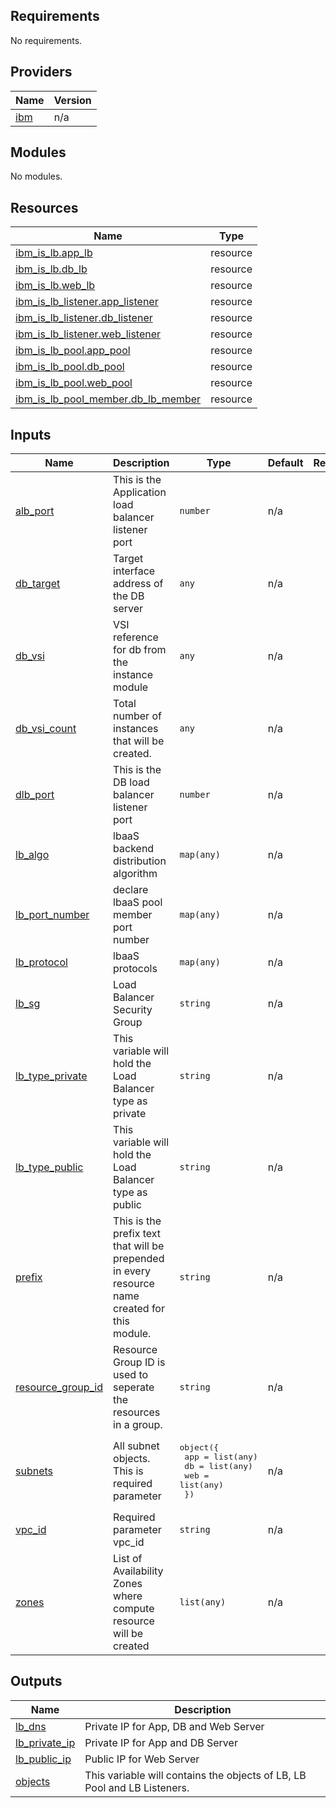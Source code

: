 ## Requirements

No requirements.

## Providers

| Name | Version |
|------|---------|
| <a name="provider_ibm"></a> [ibm](#provider\_ibm) | n/a |

## Modules

No modules.

## Resources

| Name | Type |
|------|------|
| [ibm_is_lb.app_lb](https://registry.terraform.io/providers/IBM-Cloud/ibm/latest/docs/resources/is_lb) | resource |
| [ibm_is_lb.db_lb](https://registry.terraform.io/providers/IBM-Cloud/ibm/latest/docs/resources/is_lb) | resource |
| [ibm_is_lb.web_lb](https://registry.terraform.io/providers/IBM-Cloud/ibm/latest/docs/resources/is_lb) | resource |
| [ibm_is_lb_listener.app_listener](https://registry.terraform.io/providers/IBM-Cloud/ibm/latest/docs/resources/is_lb_listener) | resource |
| [ibm_is_lb_listener.db_listener](https://registry.terraform.io/providers/IBM-Cloud/ibm/latest/docs/resources/is_lb_listener) | resource |
| [ibm_is_lb_listener.web_listener](https://registry.terraform.io/providers/IBM-Cloud/ibm/latest/docs/resources/is_lb_listener) | resource |
| [ibm_is_lb_pool.app_pool](https://registry.terraform.io/providers/IBM-Cloud/ibm/latest/docs/resources/is_lb_pool) | resource |
| [ibm_is_lb_pool.db_pool](https://registry.terraform.io/providers/IBM-Cloud/ibm/latest/docs/resources/is_lb_pool) | resource |
| [ibm_is_lb_pool.web_pool](https://registry.terraform.io/providers/IBM-Cloud/ibm/latest/docs/resources/is_lb_pool) | resource |
| [ibm_is_lb_pool_member.db_lb_member](https://registry.terraform.io/providers/IBM-Cloud/ibm/latest/docs/resources/is_lb_pool_member) | resource |

## Inputs

| Name | Description | Type | Default | Required |
|------|-------------|------|---------|:--------:|
| <a name="input_alb_port"></a> [alb\_port](#input\_alb\_port) | This is the Application load balancer listener port | `number` | n/a | yes |
| <a name="input_db_target"></a> [db\_target](#input\_db\_target) | Target interface address of the DB server | `any` | n/a | yes |
| <a name="input_db_vsi"></a> [db\_vsi](#input\_db\_vsi) | VSI reference for db from the instance module | `any` | n/a | yes |
| <a name="input_db_vsi_count"></a> [db\_vsi\_count](#input\_db\_vsi\_count) | Total number of instances that will be created. | `any` | n/a | yes |
| <a name="input_dlb_port"></a> [dlb\_port](#input\_dlb\_port) | This is the DB load balancer listener port | `number` | n/a | yes |
| <a name="input_lb_algo"></a> [lb\_algo](#input\_lb\_algo) | lbaaS backend distribution algorithm | `map(any)` | n/a | yes |
| <a name="input_lb_port_number"></a> [lb\_port\_number](#input\_lb\_port\_number) | declare lbaaS pool member port number | `map(any)` | n/a | yes |
| <a name="input_lb_protocol"></a> [lb\_protocol](#input\_lb\_protocol) | lbaaS protocols | `map(any)` | n/a | yes |
| <a name="input_lb_sg"></a> [lb\_sg](#input\_lb\_sg) | Load Balancer Security Group | `string` | n/a | yes |
| <a name="input_lb_type_private"></a> [lb\_type\_private](#input\_lb\_type\_private) | This variable will hold the Load Balancer type as private | `string` | n/a | yes |
| <a name="input_lb_type_public"></a> [lb\_type\_public](#input\_lb\_type\_public) | This variable will hold the Load Balancer type as public | `string` | n/a | yes |
| <a name="input_prefix"></a> [prefix](#input\_prefix) | This is the prefix text that will be prepended in every resource name created for this module. | `string` | n/a | yes |
| <a name="input_resource_group_id"></a> [resource\_group\_id](#input\_resource\_group\_id) | Resource Group ID is used to seperate the resources in a group. | `string` | n/a | yes |
| <a name="input_subnets"></a> [subnets](#input\_subnets) | All subnet objects. This is required parameter | <pre>object({<br>    app = list(any)<br>    db  = list(any)<br>    web = list(any)<br>  })</pre> | n/a | yes |
| <a name="input_vpc_id"></a> [vpc\_id](#input\_vpc\_id) | Required parameter vpc\_id | `string` | n/a | yes |
| <a name="input_zones"></a> [zones](#input\_zones) | List of Availability Zones where compute resource will be created | `list(any)` | n/a | yes |

## Outputs

| Name | Description |
|------|-------------|
| <a name="output_lb_dns"></a> [lb\_dns](#output\_lb\_dns) | Private IP for App, DB and Web Server |
| <a name="output_lb_private_ip"></a> [lb\_private\_ip](#output\_lb\_private\_ip) | Private IP for App and DB Server |
| <a name="output_lb_public_ip"></a> [lb\_public\_ip](#output\_lb\_public\_ip) | Public IP for Web Server |
| <a name="output_objects"></a> [objects](#output\_objects) | This variable will contains the objects of LB, LB Pool and LB Listeners. |
